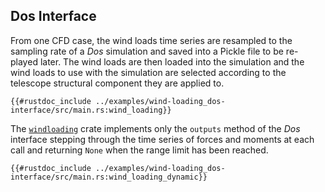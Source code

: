 ## Dos Interface

From one CFD case, the wind loads time series are resampled to the sampling rate of a *Dos* simulation and saved into a Pickle file to be re-played later.
The wind loads are then loaded into the simulation and the wind loads to use with the simulation are selected according to the telescope structural component they are applied to.
```rust,ignore
{{#rustdoc_include ../examples/wind-loading_dos-interface/src/main.rs:wind_loading}}
```

The [`windloading`](https://rconan.github.io/windloading) crate implements only the `outputs` method of the *Dos* interface stepping through the time series of forces and moments at each call and returning `None` when the range limit has been reached.
```rust,ignore
{{#rustdoc_include ../examples/wind-loading_dos-interface/src/main.rs:wind_loading_dynamic}}
```

